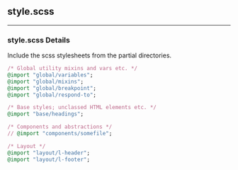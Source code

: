 ## style.scss
___


### style.scss Details
Include the scss stylesheets from the partial directories.

```ruby
/* Global utility mixins and vars etc. */  
@import "global/variables";  
@import "global/mixins";  
@import "global/breakpoint";  
@import "global/respond-to";  

/* Base styles; unclassed HTML elements etc. */  
@import "base/headings";  

/* Components and abstractions */  
// @import "components/somefile";  

/* Layout */  
@import "layout/l-header";  
@import "layout/l-footer";  
```
